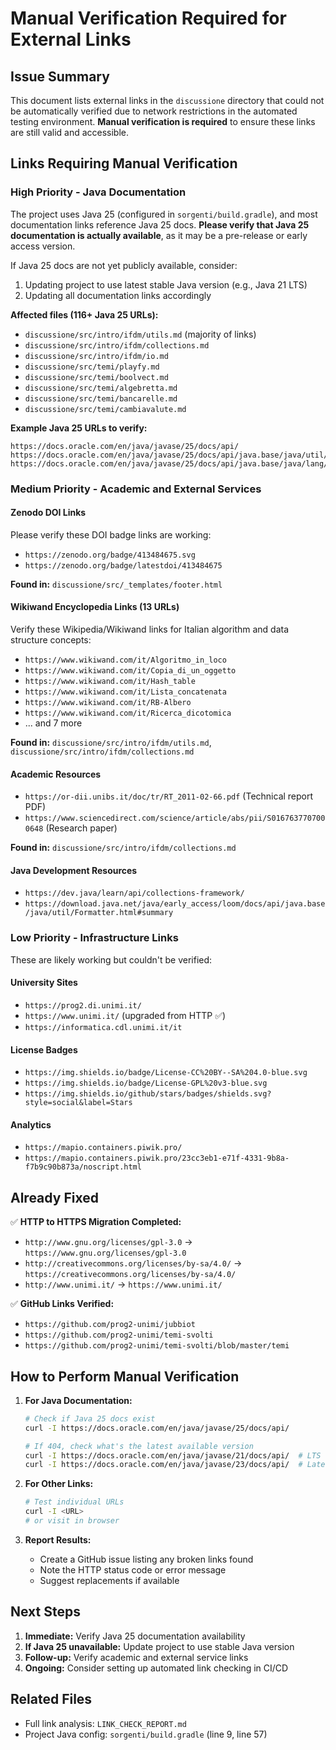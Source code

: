 # Manual Verification Required for External Links

## Issue Summary

This document lists external links in the `discussione` directory that could not be automatically verified due to network restrictions in the automated testing environment. **Manual verification is required** to ensure these links are still valid and accessible.

## Links Requiring Manual Verification

### High Priority - Java Documentation

The project uses Java 25 (configured in `sorgenti/build.gradle`), and most documentation links reference Java 25 docs. **Please verify that Java 25 documentation is actually available**, as it may be a pre-release or early access version.

If Java 25 docs are not yet publicly available, consider:
1. Updating project to use latest stable Java version (e.g., Java 21 LTS)
2. Updating all documentation links accordingly

**Affected files (116+ Java 25 URLs):**
- `discussione/src/intro/ifdm/utils.md` (majority of links)
- `discussione/src/intro/ifdm/collections.md`
- `discussione/src/intro/ifdm/io.md`
- `discussione/src/temi/playfy.md`
- `discussione/src/temi/boolvect.md`
- `discussione/src/temi/algebretta.md`
- `discussione/src/temi/bancarelle.md`
- `discussione/src/temi/cambiavalute.md`

**Example Java 25 URLs to verify:**
```
https://docs.oracle.com/en/java/javase/25/docs/api/
https://docs.oracle.com/en/java/javase/25/docs/api/java.base/java/util/Objects.html
https://docs.oracle.com/en/java/javase/25/docs/api/java.base/java/lang/String.html
```

### Medium Priority - Academic and External Services

#### Zenodo DOI Links
Please verify these DOI badge links are working:
- `https://zenodo.org/badge/413484675.svg`
- `https://zenodo.org/badge/latestdoi/413484675`

**Found in:** `discussione/src/_templates/footer.html`

#### Wikiwand Encyclopedia Links (13 URLs)
Verify these Wikipedia/Wikiwand links for Italian algorithm and data structure concepts:
- `https://www.wikiwand.com/it/Algoritmo_in_loco`
- `https://www.wikiwand.com/it/Copia_di_un_oggetto`
- `https://www.wikiwand.com/it/Hash_table`
- `https://www.wikiwand.com/it/Lista_concatenata`
- `https://www.wikiwand.com/it/RB-Albero`
- `https://www.wikiwand.com/it/Ricerca_dicotomica`
- ... and 7 more

**Found in:** `discussione/src/intro/ifdm/utils.md`, `discussione/src/intro/ifdm/collections.md`

#### Academic Resources
- `https://or-dii.unibs.it/doc/tr/RT_2011-02-66.pdf` (Technical report PDF)
- `https://www.sciencedirect.com/science/article/abs/pii/S0167637707000648` (Research paper)

**Found in:** `discussione/src/intro/ifdm/collections.md`

#### Java Development Resources
- `https://dev.java/learn/api/collections-framework/`
- `https://download.java.net/java/early_access/loom/docs/api/java.base/java/util/Formatter.html#summary`

### Low Priority - Infrastructure Links

These are likely working but couldn't be verified:

#### University Sites
- `https://prog2.di.unimi.it/`
- `https://www.unimi.it/` (upgraded from HTTP ✅)
- `https://informatica.cdl.unimi.it/it`

#### License Badges
- `https://img.shields.io/badge/License-CC%20BY--SA%204.0-blue.svg`
- `https://img.shields.io/badge/License-GPL%20v3-blue.svg`
- `https://img.shields.io/github/stars/badges/shields.svg?style=social&label=Stars`

#### Analytics
- `https://mapio.containers.piwik.pro/`
- `https://mapio.containers.piwik.pro/23cc3eb1-e71f-4331-9b8a-f7b9c90b873a/noscript.html`

## Already Fixed

✅ **HTTP to HTTPS Migration Completed:**
- `http://www.gnu.org/licenses/gpl-3.0` → `https://www.gnu.org/licenses/gpl-3.0`
- `http://creativecommons.org/licenses/by-sa/4.0/` → `https://creativecommons.org/licenses/by-sa/4.0/`
- `http://www.unimi.it/` → `https://www.unimi.it/`

✅ **GitHub Links Verified:**
- `https://github.com/prog2-unimi/jubbiot`
- `https://github.com/prog2-unimi/temi-svolti`
- `https://github.com/prog2-unimi/temi-svolti/blob/master/temi`

## How to Perform Manual Verification

1. **For Java Documentation:**
   ```bash
   # Check if Java 25 docs exist
   curl -I https://docs.oracle.com/en/java/javase/25/docs/api/
   
   # If 404, check what's the latest available version
   curl -I https://docs.oracle.com/en/java/javase/21/docs/api/  # LTS
   curl -I https://docs.oracle.com/en/java/javase/23/docs/api/  # Latest
   ```

2. **For Other Links:**
   ```bash
   # Test individual URLs
   curl -I <URL>
   # or visit in browser
   ```

3. **Report Results:**
   - Create a GitHub issue listing any broken links found
   - Note the HTTP status code or error message
   - Suggest replacements if available

## Next Steps

1. **Immediate:** Verify Java 25 documentation availability
2. **If Java 25 unavailable:** Update project to use stable Java version
3. **Follow-up:** Verify academic and external service links
4. **Ongoing:** Consider setting up automated link checking in CI/CD

## Related Files

- Full link analysis: `LINK_CHECK_REPORT.md`
- Project Java config: `sorgenti/build.gradle` (line 9, line 57)
